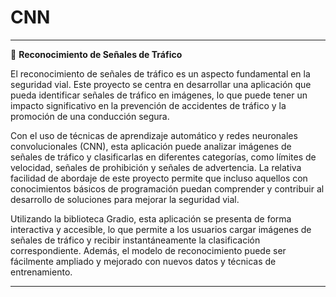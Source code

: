 # CNN
---
🚦 **Reconocimiento de Señales de Tráfico**

El reconocimiento de señales de tráfico es un aspecto fundamental en la seguridad vial. Este proyecto se centra en desarrollar una aplicación que pueda identificar señales de tráfico en imágenes, lo que puede tener un impacto significativo en la prevención de accidentes de tráfico y la promoción de una conducción segura.

Con el uso de técnicas de aprendizaje automático y redes neuronales convolucionales (CNN), esta aplicación puede analizar imágenes de señales de tráfico y clasificarlas en diferentes categorías, como límites de velocidad, señales de prohibición y señales de advertencia. La relativa facilidad de abordaje de este proyecto permite que incluso aquellos con conocimientos básicos de programación puedan comprender y contribuir al desarrollo de soluciones para mejorar la seguridad vial.

Utilizando la biblioteca Gradio, esta aplicación se presenta de forma interactiva y accesible, lo que permite a los usuarios cargar imágenes de señales de tráfico y recibir instantáneamente la clasificación correspondiente. Además, el modelo de reconocimiento puede ser fácilmente ampliado y mejorado con nuevos datos y técnicas de entrenamiento.

---
